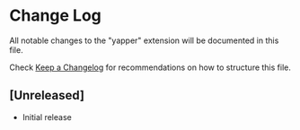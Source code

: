 # Change Log

All notable changes to the "yapper" extension will be documented in this file.

Check [Keep a Changelog](http://keepachangelog.com/) for recommendations on how to structure this file.

## [Unreleased]

- Initial release